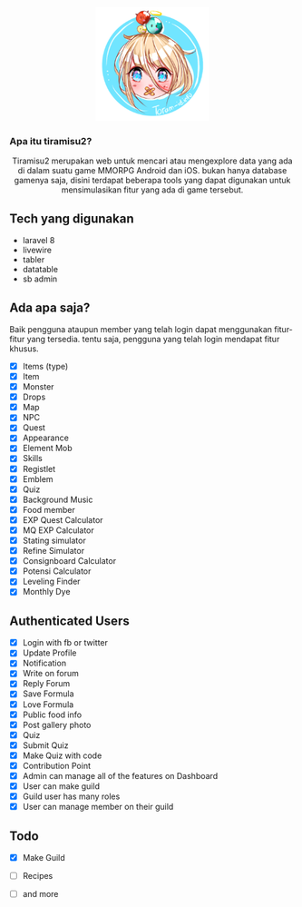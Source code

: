 <p align="center">
    <img src="/public/img/logo.png" width="200px" height="200px"/>
</p>

### Apa itu tiramisu2?
<p align="center">
Tiramisu2 merupakan web untuk mencari atau mengexplore data yang ada di dalam suatu game MMORPG Android dan iOS. bukan hanya database gamenya saja, disini terdapat beberapa tools yang dapat digunakan untuk mensimulasikan fitur yang ada di game tersebut.
</p>

## Tech yang digunakan
- laravel 8
- livewire
- tabler 
- datatable
- sb admin

## Ada apa saja?
Baik pengguna ataupun member yang telah login dapat menggunakan fitur-fitur yang tersedia. tentu saja, pengguna yang telah login mendapat fitur khusus.

- [x] Items (type)
- [x] Item
- [x] Monster
- [x] Drops
- [x] Map
- [x] NPC
- [x] Quest
- [x] Appearance
- [x] Element Mob
- [x] Skills
- [x] Registlet
- [x] Emblem
- [x] Quiz
- [x] Background Music
- [x] Food member
- [x] EXP Quest Calculator
- [x] MQ EXP Calculator
- [x] Stating simulator
- [x] Refine Simulator
- [x] Consignboard Calculator
- [x] Potensi Calculator
- [x] Leveling Finder
- [x] Monthly Dye

## Authenticated Users 

- [x] Login with fb or twitter
- [x] Update Profile
- [x] Notification
- [x] Write on forum
- [x] Reply Forum
- [x] Save Formula
- [x] Love Formula
- [x] Public food info
- [x] Post gallery photo
- [x] Quiz
- [x] Submit Quiz
- [x] Make Quiz with code
- [x] Contribution Point
- [x] Admin can manage all of the features on Dashboard
- [x] User can make guild
- [x] Guild  user has many roles
- [x] User can manage member on their guild

## Todo
- [x] Make Guild
- [ ] Recipes
- [ ] and more


